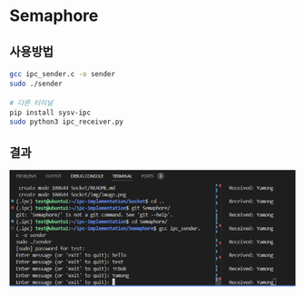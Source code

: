 # Semaphore
## 사용방법
```bash
gcc ipc_sender.c -o sender
sudo ./sender

# 다른 터미널
pip install sysv-ipc
sudo python3 ipc_receiver.py
```

## 결과
![](./img/image.png)